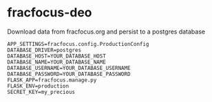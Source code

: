 # fracfocus-deo

Download data from fracfocus.org and persist to a postgres database

```.env
APP_SETTINGS=fracfocus.config.ProductionConfig
DATABASE_DRIVER=postgres
DATABASE_HOST=YOUR_DATABASE_HOST
DATABASE_NAME=YOUR_DATABASE_NAME
DATABASE_USERNAME=YOUR_DATABASE_USERNAME
DATABASE_PASSWORD=YOUR_DATABASE_PASSWORD
FLASK_APP=fracfocus.manage.py
FLASK_ENV=production
SECRET_KEY=my_precious
```
